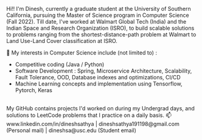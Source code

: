 Hi!! I'm Dinesh, currently a graduate student at the University of Southern California, pursuing the Master of Science program in Computer Science (Fall 2022).
Till date, I've worked at Walmart Global Tech (India) and the Indian Space and Research Organization (ISRO), to build scalable solutions to 
problems ranging from the shortest-distance-path problem at Walmart to Land Use-Land Cover classification at ISRO.

👀 My interests in Computer Science include (not limited to) :
- Competitive coding (Java / Python)
- Software Development : Spring, Microservice Architecture, Scalability, Fault Tolerance, OOD, Database indexes and optimizations, CI/CD
- Machine Learning concepts and implementation using Tensorflow, Pytorch, Keras

<br/>
My GitHub contains projects I'd worked on during my Undergrad days, and solutions to LeetCode problems that I practice on a daily basis.
📫 www.linkedin.com/in/dineshsathya | dineshsathya191198@gmail.com (Personal mail) | dineshsa@usc.edu (Student email) 
